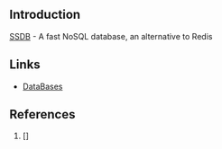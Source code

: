 ## Introduction

[SSDB](https://github.com/ideawu/ssdb) - A fast NoSQL database, an alternative to Redis



## Links

- [DataBases](/docs/CS/DB/DB.md?id=MySQL)

## References

1. []